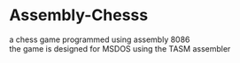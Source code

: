 # Assembly-Chesss
a chess game programmed using assembly 8086  
the game is designed for MSDOS using the TASM assembler
